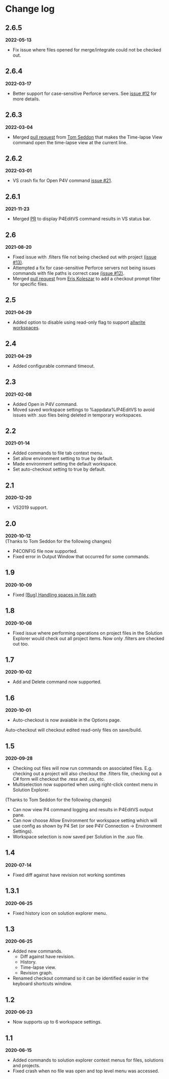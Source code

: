 # Change log

## 2.6.5
**2022-05-13**
* Fix issue where files opened for merge/integrate could not be checked out.

## 2.6.4
**2022-03-17**
* Better support for case-sensitive Perforce servers. See [issue #12](https://github.com/SimpsonGSD/P4EditVS/issues/12) for more details.

## 2.6.3
**2022-03-04**
* Merged [pull request](https://github.com/SimpsonGSD/P4EditVS/pull/11) from [Tom Seddon](https://github.com/tom-seddon) that makes the Time-lapse View command open the time-lapse view at the current line.

## 2.6.2
**2022-03-01**
* VS crash fix for Open P4V command [issue #21](https://github.com/SimpsonGSD/P4EditVS/issues/21).

## 2.6.1
**2021-11-23**
* Merged [PR](https://github.com/SimpsonGSD/P4EditVS/pull/18) to display P4EditVS command results in VS status bar. 

## 2.6
**2021-08-20**
* Fixed issue with .filters file not being checked out with project [(issue #13)](https://github.com/SimpsonGSD/P4EditVS/issues/13).
* Attempted a fix for case-sensitive Perforce servers not being issues commands with file paths is correct case [(issue #12)](https://github.com/SimpsonGSD/P4EditVS/issues/12). 
* Merged [pull request](https://github.com/SimpsonGSD/P4EditVS/pull/10) from [Eris Koleszar](https://github.com/bellicapax) to add a checkout prompt filter for specific files.

## 2.5
**2021-04-29**
* Added option to disable using read-only flag to support [allwrite workspaces](https://github.com/SimpsonGSD/P4EditVS/issues/9).

## 2.4
**2021-04-29**
* Added configurable command timeout.

## 2.3
**2021-02-08**
* Added Open in P4V command.
* Moved saved workspace settings to %appdata%/P4EditVS to avoid issues with .suo files being deleted in temporary workspaces.

## 2.2
**2021-01-14**
* Added commands to file tab context menu.
* Set allow environment setting to true by default.
* Made environment setting the default workspace.
* Set auto-checkout setting to true by default.

## 2.1
**2020-12-20**
* VS2019 support.

## 2.0
**2020-10-12**  
(Thanks to Tom Seddon for the following changes)
* P4CONFIG file now supported.
* Fixed error in Output Window that occurred for some commands.

## 1.9
**2020-10-09**
* Fixed [[Bug] Handling spaces in file path](https://github.com/SimpsonGSD/P4EditVS/issues/4)

## 1.8
**2020-10-08**

* Fixed issue where performing operations on project files in the Solution Explorer would check out all project items. Now only .filters are checked out too.

## 1.7
**2020-10-02**

* Add and Delete command now supported.

## 1.6
**2020-10-01**

* Auto-checkout is now avaiable in the Options page.

Auto-checkout will checkout edited read-only files on save/build.

## 1.5
**2020-09-28**

* Checking out files will now run commands on associated files. E.g. checking out a project will also checkout the .filters file, checking out a C# form will checkout the .resx and .cs, etc.
* Multiselection now supported when using right-click context menu in Solution Explorer.

(Thanks to Tom Seddon for the following changes)

* Can now view P4 command logging and results in P4EditVS output pane.
* Can now choose Allow Environment for workspace setting which will use config as shown by P4 Set (or see P4V Connection -> Environment Settings).
* Workspace selection is now saved per Solution in the .suo file.

## 1.4
**2020-07-14**

* Fixed diff against have revision not working somtimes

## 1.3.1
**2020-06-25**

* Fixed history icon on solution explorer menu.

## 1.3
**2020-06-25**

* Added new commands.
   * Diff against have revision.
   * History.
   * Time-lapse view.
   * Revision graph.
* Renamed checkout command so it can be identified easier in the keyboard shortcuts window.

## 1.2
**2020-06-23**

* Now supports up to 6 workspace settings.

## 1.1
**2020-06-15**

* Added commands to solution explorer context menus for files, solutions and projects.
* Fixed crash when no file was open and top level menu was accessed.
